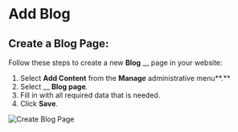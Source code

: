 # Add Blog

## Create a Blog Page:

Follow these steps to create a new **Blog** __ page in your website:

1. Select **Add Content** from the **Manag**_**e**_ administrative menu**.**
2. Select __ **Blog page**_._
3. Fill in with all required data that is needed.
4. Click **Save**.&#x20;

![Create Blog Page](../../../.gitbook/assets/Create\_Blog\_post\_test\_qa\_varbase\_8\_8\_x\_development\_13\_07\_2020.png)
